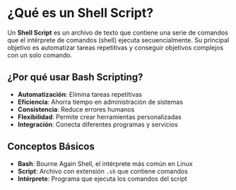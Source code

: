 # ¿Qué es un Shell Script?

Un **Shell Script** es un archivo de texto que contiene una serie de comandos que el intérprete de comandos (shell) ejecuta secuencialmente. Su principal objetivo es automatizar tareas repetitivas y conseguir objetivos complejos con un solo comando.

## ¿Por qué usar Bash Scripting?

- **Automatización**: Elimina tareas repetitivas
- **Eficiencia**: Ahorra tiempo en administración de sistemas
- **Consistencia**: Reduce errores humanos
- **Flexibilidad**: Permite crear herramientas personalizadas
- **Integración**: Conecta diferentes programas y servicios

## Conceptos Básicos

- **Bash**: Bourne Again Shell, el intérprete más común en Linux
- **Script**: Archivo con extensión `.sh` que contiene comandos
- **Intérprete**: Programa que ejecuta los comandos del script